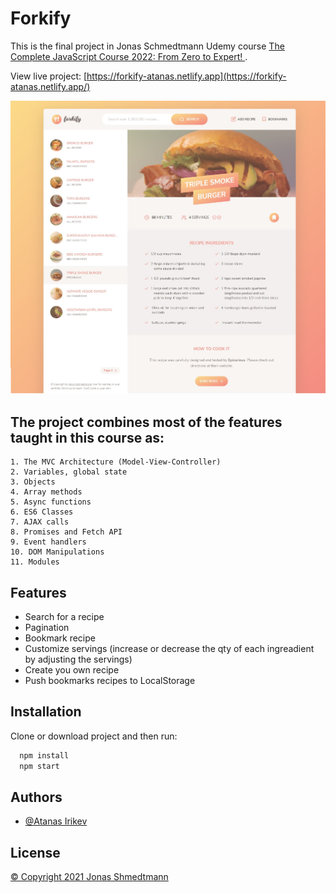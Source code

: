 # Forkify

This is the final project in Jonas Schmedtmann Udemy course [The Complete JavaScript Course 2022: From Zero to Expert!
](https://www.udemy.com/course/the-complete-javascript-course/).

View live project: [https://forkify-atanas.netlify.app](https://forkify-atanas.netlify.app/)

![showcase](/forkify-home-page.jpg)

## The project combines most of the features taught in this course as:

    1. The MVC Architecture (Model-View-Controller)
    2. Variables, global state
    3. Objects
    4. Array methods
    5. Async functions
    6. ES6 Classes
    7. AJAX calls
    8. Promises and Fetch API
    9. Event handlers
    10. DOM Manipulations
    11. Modules

## Features

- Search for a recipe
- Pagination
- Bookmark recipe
- Customize servings (increase or decrease the qty of each ingreadient by adjusting the servings)
- Create you own recipe
- Push bookmarks recipes to LocalStorage

## Installation

Clone or download project and then run:

```bash
  npm install
  npm start
```

## Authors

- [@Atanas Irikev](https://github.com/na4oman)

## License

[&copy; Copyright 2021 Jonas Shmedtmann](https://www.udemy.com/course/the-complete-javascript-course/)
